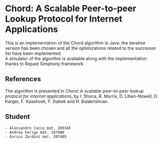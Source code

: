# Chord: A Scalable Peer-to-peer Lookup Protocol for Internet Applications
This is an implementation of the Chord algorithm in Java: the iterative version has been chosen and all the optimizations related to the successor list have been implemented. <br/>
A simulator of the algorithm is available along with the implementation thanks to Repast Simphony framework. 

## References
The algorithm is presented in *Chord: A scalable peer-to-peer lookup protocol for internet applications*, by I. Stoica, R. Morris, D. Liben-Nowell, D. Karger, F. Kaashoek, F. Dabek and H. Balakrishnan. 

## Student
 	- Alessandro Cacco mat. 203345
	- Andrea Ferigo mat. 207486
	- Enrico Zardini mat. 207465 
